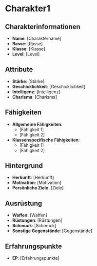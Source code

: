 # Charakter1

## Charakterinformationen

- **Name**: [Charaktername]
- **Rasse**: [Rasse]
- **Klasse**: [Klasse]
- **Level**: [Level]

## Attribute

- **Stärke**: [Stärke]
- **Geschicklichkeit**: [Geschicklichkeit]
- **Intelligenz**: [Intelligenz]
- **Charisma**: [Charisma]

## Fähigkeiten

- **Allgemeine Fähigkeiten**: 
  - [Fähigkeit 1]
  - [Fähigkeit 2]
- **Klassenspezifische Fähigkeiten**: 
  - [Fähigkeit 1]
  - [Fähigkeit 2]

## Hintergrund

- **Herkunft**: [Herkunft]
- **Motivation**: [Motivation]
- **Persönliche Ziele**: [Ziele]

## Ausrüstung

- **Waffen**: [Waffen]
- **Rüstungen**: [Rüstungen]
- **Schmuck**: [Schmuck]
- **Sonstige Gegenstände**: [Gegenstände]

## Erfahrungspunkte

- **EP**: [Erfahrungspunkte]

